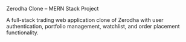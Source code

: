 Zerodha Clone – MERN Stack Project

A full-stack trading web application clone of Zerodha with user authentication, portfolio management, watchlist, and order placement functionality.
